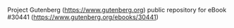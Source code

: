 Project Gutenberg (https://www.gutenberg.org) public repository for eBook #30441 (https://www.gutenberg.org/ebooks/30441)
